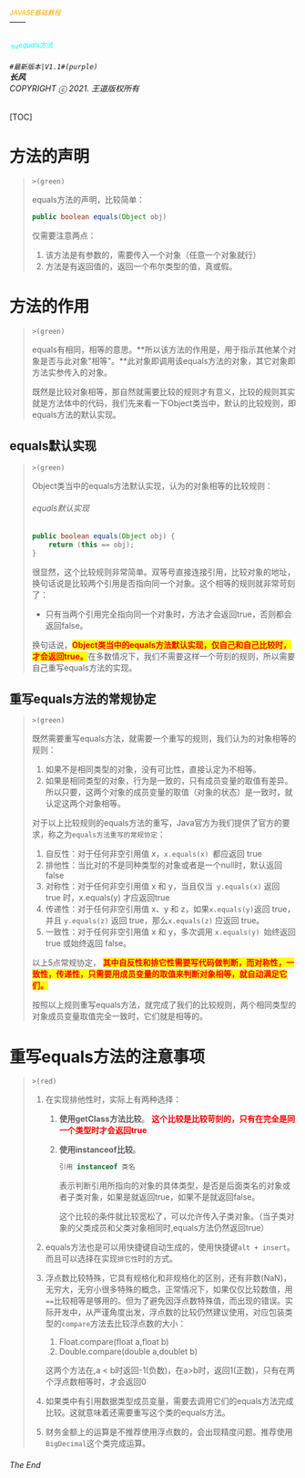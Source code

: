 ###### <sub><font color = orange>JAVASE基础教程</font></sub><br />——<br /><sup><font color=white>卷1</font></sup><font color=white>Object类</font><br/><sup><sub><font color=cyan>节4</font></sub><font color=cyan>equals方法</font></sup><br/><br/>	``#最新版本|V1.1#(purple) ``<br/>**长风**<br/>*COPYRIGHT ⓒ 2021. 王道版权所有*

[TOC]

# 方法的声明

> `>(green)`
>
> equals方法的声明，比较简单：
>
> ``` java
> public boolean equals(Object obj)
> ```
>
> 仅需要注意两点：
>
> 1. 该方法是有参数的，需要传入一个对象（任意一个对象就行）
> 2. 方法是有返回值的，返回一个布尔类型的值，真或假。

# 方法的作用

> `>(green)`
>
> equals有相同，相等的意思。**所以该方法的作用是，用于指示其他某个对象是否与此对象"相等"。**此对象即调用该equals方法的对象，其它对象即方法实参传入的对象。
>
> 既然是比较对象相等，那自然就需要比较的规则才有意义，比较的规则其实就是方法体中的代码，我们先来看一下Object类当中，默认的比较规则，即equals方法的默认实现。

## equals默认实现

> `>(green)`
>
> Object类当中的equals方法默认实现，认为的对象相等的比较规则：
>
> ###### equals默认实现
>
> ``` java
> public boolean equals(Object obj) {
>     return (this == obj);
> }
> ```
>
> 很显然，这个比较规则非常简单。双等号直接连接引用，比较对象的地址，换句话说是比较两个引用是否指向同一个对象。这个相等的规则就非常苛刻了：
>
> - 只有当两个引用完全指向同一个对象时，方法才会返回true，否则都会返回false。
>
> 换句话说，<span style=color:red;background:yellow>**Object类当中的equals方法默认实现，仅自己和自己比较时，才会返回true。**</span>在多数情况下，我们不需要这样一个苛刻的规则，所以需要自己重写equals方法的实现。

## 重写equals方法的常规协定

> `>(green)`
>
> 既然需要重写equals方法，就需要一个重写的规则，我们认为的对象相等的规则：
>
> 1. 如果不是相同类型的对象，没有可比性，直接认定为不相等。
> 2. 如果是相同类型的对象，行为是一致的，只有成员变量的取值有差异。所以只要，这两个对象的成员变量的取值（对象的状态）是一致时，就认定这两个对象相等。
>
> 对于以上比较规则的equals方法的重写，Java官方为我们提供了官方的要求，称之为`equals方法重写的常规协定`：
>
> 1. 自反性：对于任何非空引用值 x，`x.equals(x) `都应返回 true
> 2. 排他性：当比对的不是同种类型的对象或者是一个null时，默认返回false
> 3.  对称性：对于任何非空引用值 x 和 y，当且仅当` y.equals(x)` 返回 true 时，x.equals(y) 才应返回true
> 4. 传递性：对于任何非空引用值 x、y 和 z，如果` x.equals(y) `返回 true，并且 `y.equals(z)` 返回 true，那么`x.equals(z)` 应返回 true。
> 5. 一致性：对于任何非空引用值 x 和 y，多次调用 `x.equals(y) `始终返回 true 或始终返回 false。
>
> 以上5点常规协定， <span style=color:red;background:yellow>**其中自反性和排它性需要写代码做判断，而对称性，一致性，传递性，只需要用成员变量的取值来判断对象相等，就自动满足它们。**</span>
>
> 按照以上规则重写equals方法，就完成了我们的比较规则，两个相同类型的对象成员变量取值完全一致时，它们就是相等的。

# 重写equals方法的注意事项

> `>(red)`
>
> 1. 在实现排他性时，实际上有两种选择：
>
>    1. **使用getClass方法比较**。  <font color=red>**这个比较是比较苛刻的，只有在完全是同一个类型时才会返回true**</font>
>
>    2. **使用instanceof比较**。
>
>       ``` java
>       引用 instanceof 类名
>       ```
>
>        表示判断引用所指向的对象的具体类型，是否是后面类名的对象或者子类对象，如果是就返回true，如果不是就返回false。
>
>       这个比较的条件就比较宽松了，可以允许传入子类对象。（当子类对象的父类成员和父类对象相同时,equals方法仍然返回true）
>
> 2. equals方法也是可以用快捷键自动生成的，使用快捷键`alt + insert`。而且可以选择在实现`排它性`时的方式。
>
> 3. 浮点数比较特殊，它具有规格化和非规格化的区别，还有非数(NaN)，无穷大，无穷小很多特殊的概念，正常情况下，如果仅仅比较数值，用`==`比较相等是够用的。但为了避免因浮点数特殊值，而出现的错误。实际开发中，从严谨角度出发，浮点数的比较仍然建议使用，对应包装类型的`compare`方法去比较浮点数的大小：
>
>    1. Float.compare(float a,float b)
>    2. Double.compare(double a,doublet b)
>
>    这两个方法在,a < b时返回-1(负数)，在a>b时，返回1(正数)，只有在两个浮点数相等时，才会返回0
>
> 4. 如果类中有引用数据类型成员变量，需要去调用它们的equals方法完成比较。这就意味着还需要重写这个类的equals方法。
>
> 5. 财务金额上的运算是不推荐使用浮点数的，会出现精度问题。推荐使用`BigDecimal`这个类完成运算。

###### The End
